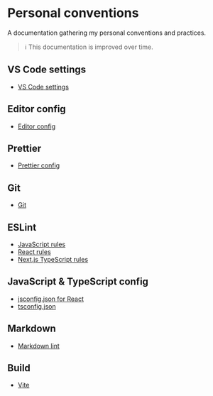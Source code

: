 # Personal conventions

A documentation gathering my personal conventions and practices.

> ℹ️ This documentation is improved over time.

## VS Code settings

*   [VS Code settings](vscode/vscode-settings.md)

## Editor config

*   [Editor config](editorconfig/editorconfig.md)

## Prettier

*   [Prettier config](prettier/prettier.md)

## Git

*   [Git](git/git.md)

## ESLint

*   [JavaScript rules](eslint/js-rules.md)
*   [React rules](eslint/react-rules/README.md)
*   [Next.js TypeScript rules](eslint/next-ts-rules.md)

## JavaScript & TypeScript config

*   [jsconfig.json for React](json-config/react-js-config/README.md)
*   [tsconfig.json](ts)

## Markdown

*   [Markdown lint](markdown/markdownlint.md)

## Build

*   [Vite](build/vite-config.md)
